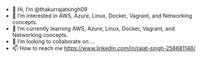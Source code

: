 - 👋 Hi, I’m @thakurrajatsingh09
- 👀 I’m interested in AWS, Azure, Linux, Docker, Vagrant, and Networking concepts.
- 🌱 I’m currently learning AWS, Azure, Linux, Docker, Vagrant, and Networking concepts.
- 💞️ I’m looking to collaborate on ...
- 📫 How to reach me https://www.linkedin.com/in/rajat-singh-256681148/

<!---
thakurrajatsingh09/thakurrajatsingh09 is a ✨ special ✨ repository because its `README.md` (this file) appears on your GitHub profile.
You can click the Preview link to take a look at your changes.
--->
